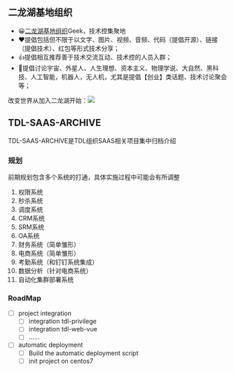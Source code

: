 ## 二龙湖基地组织

* 😀[二龙湖基地组织](http://www.twodragonlake.com)Geek，技术控集聚地
* ❤️提倡包括但不限于以文字、图片、视频、音频、代码（提倡开源）、链接（提倡技术）、红包等形式技术分享；
* 👍提倡相互推荐善于技术交流互动、技术控的人员入群；
* 🎉提倡讨论宇宙、外星人、人生理想、资本主义、物理学说、大自然、黑科技、人工智能，机器人，无人机，尤其是提倡【创业】类话题、技术讨论聚会等；

改变世界从加入二龙湖开始：[![](https://img.shields.io/badge/QQ%E7%BE%A4-542414498-blue.svg)](http://shang.qq.com/wpa/qunwpa?idkey=c9e6bc3231a1a72378cf9d5354096ca7fcd07dc9105b39fd74f2f859558c3a8a) 

## TDL-SAAS-ARCHIVE

TDL-SAAS-ARCHIVE是TDL组织SAAS相关项目集中归档介绍  
### 规划
前期规划包含多个系统的打通，具体实施过程中可能会有所调整

1. 权限系统
2. 秒杀系统
3. 调度系统
4. CRM系统
5. SRM系统
6. OA系统
7. 财务系统（简单雏形）
8. 电商系统（简单雏形）
9. 考勤系统（和钉钉系统集成）
10. 数据分析（针对电商系统）
11. 自动化集群部署系统

### RoadMap
* [ ] project integration
    * [ ] integration tdl-privilege
    * [ ] integration tdl-web-vue
    * [ ] ……
* [ ] automatic deployment
    * [ ] Build the automatic deployment script
    * [ ] init project on centos7    
